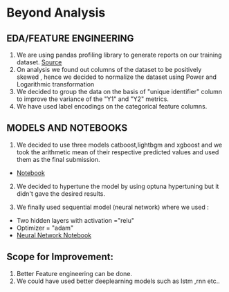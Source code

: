 # Beyond Analysis

## EDA/FEATURE ENGINEERING
1. We are using pandas profiling library to generate reports on our training dataset. [Source](https://pypi.org/project/pandas-profiling/)
2. On analysis we found out columns of the dataset to be positively skewed , hence we decided to normalize the dataset using Power and Logarithmic transformation
3. We decided to group the data on the basis of "unique identifier" column to improve the variance of the "Y1" and "Y2" metrics.
4. We have used label encodings on the categorical feature columns.

## MODELS AND NOTEBOOKS
1. We decided to use three models catboost,lightbgm and xgboost and we took the arithmetic mean of their respective predicted values and used them as the final submission.
  - [Notebook](https://www.kaggle.com/gaurangthakur/beyond-analysis-1)

2. We decided to hypertune the model by using optuna hypertuning but it didn't gave the desired results.

3. We finally used sequential model (neural network) where we used :
  - Two hidden layers with activation ="relu" 
  - Optimizer = "adam"
  - [Neural Network Notebook](https://www.kaggle.com/gaurangthakur/beyond-analysis-2)
  
## Scope for Improvement:
1. Better Feature engineering can be done.
2. We could have used better deeplearning models such as lstm ,rnn etc..
